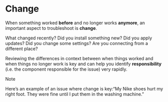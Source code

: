# Change

When something worked **before** and no longer works **anymore**, an important aspect to troubleshoot is **change**.

What changed recently? Did you install something new? Did you apply updates? Did you change some settings? Are you connecting from a different place?

Reviewing the differences in context between when things worked and when things no longer work is key and can help you identify **responsibility** (i.e. the component responsible for the issue) very rapidly.

Note

Here’s an example of an issue where change is key:“My Nike shoes hurt my right foot. They were fine until I put them in the washing machine.”
